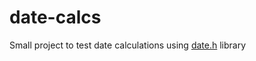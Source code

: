 # date-calcs
Small project to test date calculations using [date.h](https://howardhinnant.github.io/date/date.html) library
